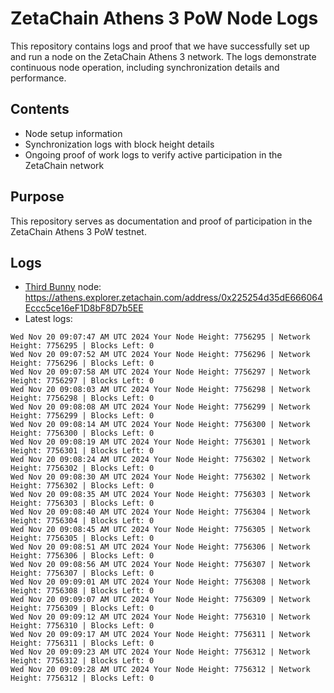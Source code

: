 # ZetaChain Athens 3 PoW Node Logs
This repository contains logs and proof that we have successfully set up and run a node on the ZetaChain Athens 3 network. The logs demonstrate continuous node operation, including synchronization details and performance.

## Contents
- Node setup information
- Synchronization logs with block height details
- Ongoing proof of work logs to verify active participation in the ZetaChain network

## Purpose
This repository serves as documentation and proof of participation in the ZetaChain Athens 3 PoW testnet.

## Logs

- [Third Bunny](https://thirdbunny.xyz/) node: https://athens.explorer.zetachain.com/address/0x225254d35dE666064Eccc5ce16eF1D8bF8D7b5EE
- Latest logs:
```
Wed Nov 20 09:07:47 AM UTC 2024 Your Node Height: 7756295 | Network Height: 7756295 | Blocks Left: 0
Wed Nov 20 09:07:52 AM UTC 2024 Your Node Height: 7756296 | Network Height: 7756296 | Blocks Left: 0
Wed Nov 20 09:07:58 AM UTC 2024 Your Node Height: 7756297 | Network Height: 7756297 | Blocks Left: 0
Wed Nov 20 09:08:03 AM UTC 2024 Your Node Height: 7756298 | Network Height: 7756298 | Blocks Left: 0
Wed Nov 20 09:08:08 AM UTC 2024 Your Node Height: 7756299 | Network Height: 7756299 | Blocks Left: 0
Wed Nov 20 09:08:14 AM UTC 2024 Your Node Height: 7756300 | Network Height: 7756300 | Blocks Left: 0
Wed Nov 20 09:08:19 AM UTC 2024 Your Node Height: 7756301 | Network Height: 7756301 | Blocks Left: 0
Wed Nov 20 09:08:24 AM UTC 2024 Your Node Height: 7756302 | Network Height: 7756302 | Blocks Left: 0
Wed Nov 20 09:08:30 AM UTC 2024 Your Node Height: 7756302 | Network Height: 7756302 | Blocks Left: 0
Wed Nov 20 09:08:35 AM UTC 2024 Your Node Height: 7756303 | Network Height: 7756303 | Blocks Left: 0
Wed Nov 20 09:08:40 AM UTC 2024 Your Node Height: 7756304 | Network Height: 7756304 | Blocks Left: 0
Wed Nov 20 09:08:45 AM UTC 2024 Your Node Height: 7756305 | Network Height: 7756305 | Blocks Left: 0
Wed Nov 20 09:08:51 AM UTC 2024 Your Node Height: 7756306 | Network Height: 7756306 | Blocks Left: 0
Wed Nov 20 09:08:56 AM UTC 2024 Your Node Height: 7756307 | Network Height: 7756307 | Blocks Left: 0
Wed Nov 20 09:09:01 AM UTC 2024 Your Node Height: 7756308 | Network Height: 7756308 | Blocks Left: 0
Wed Nov 20 09:09:07 AM UTC 2024 Your Node Height: 7756309 | Network Height: 7756309 | Blocks Left: 0
Wed Nov 20 09:09:12 AM UTC 2024 Your Node Height: 7756310 | Network Height: 7756310 | Blocks Left: 0
Wed Nov 20 09:09:17 AM UTC 2024 Your Node Height: 7756311 | Network Height: 7756311 | Blocks Left: 0
Wed Nov 20 09:09:23 AM UTC 2024 Your Node Height: 7756312 | Network Height: 7756312 | Blocks Left: 0
Wed Nov 20 09:09:28 AM UTC 2024 Your Node Height: 7756312 | Network Height: 7756312 | Blocks Left: 0
```

